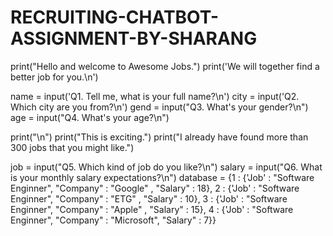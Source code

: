 # RECRUITING-CHATBOT-ASSIGNMENT-BY-SHARANG
print("Hello and welcome to Awesome Jobs.")
print('We will together find a better job for you.\n')

name = input('Q1. Tell me, what is your full name?\n')
city = input('Q2. Which city are you from?\n')
gend = input("Q3. What's your gender?\n")
age  = input("Q4. What's your age?\n")

print("\n")
print("This is exciting.")
print("I already have found more than 300 jobs that you might like.")

job = input("Q5. Which kind of job do you like?\n")
salary = input("Q6. What is your monthly salary expectations?\n")
database = {1 : {'Job' : "Software Enginner", "Company" : "Google"   , "Salary" : 18},
            2 : {'Job' : "Software Enginner", "Company" : "ETG"      , "Salary" : 10},
            3 : {'Job' : "Software Enginner", "Company" : "Apple"    , "Salary" : 15},
            4 : {'Job' : "Software Enginner", "Company" : "Microsoft", "Salary" : 7}}
 
